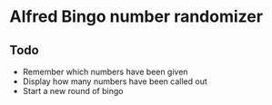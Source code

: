 # Alfred Bingo number randomizer

## Todo
- Remember which numbers have been given
- Display how many numbers have been called out
- Start a new round of bingo